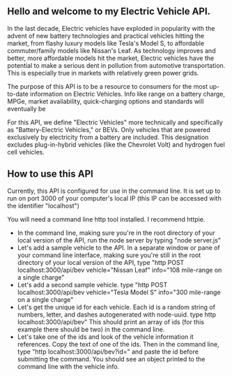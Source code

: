 ## Hello and welcome to my Electric Vehicle API.

In the last decade, Electric vehicles have exploded in popularity with the advent of new battery technologies and practical vehicles hitting the market, from flashy luxury models like Tesla's Model S, to affordable commuter/family models like Nissan's Leaf. As technology improves and better, more affordable models hit the market, Electric vehicles have the potential to make a serious dent in pollution from automotive transportation. This is especially true in markets with relatively green power grids.

The purpose of this API is to be a resource to consumers for the most up-to-date information on Electric Vehicles. Info like range on a battery charge, MPGe, market availability, quick-charging options and standards will eventually be

For this API, we define "Electric Vehicles" more technically and specifically as "Battery-Electric Vehicles," or BEVs. Only vehicles that are powered exclusively by electricity from a battery are included. This designation excludes plug-in-hybrid vehicles (like the Chevrolet Volt) and hydrogen fuel cell vehicles.

## How to use this API

Currently, this API is configured for use in the command line. It is set up to run on port 3000 of your computer's local IP (this IP can be accessed with the identifier "localhost")

You will need a command line http tool installed. I recommend httpie.

  * In the command line, making sure you're in the root directory of your local version of the API, run the node server by typing "node server.js"
  * Let's add a sample vehicle to the API. In a separate window or pane of your command line interface, making sure you're still in the root directory of your local version of the API, type "http POST localhost:3000/api/bev vehicle="Nissan Leaf" info="108 mile-range on a single charge"
  * Let's add a second sample vehicle. type "http POST localhost:3000/api/bev vehicle="Tesla Model S" info="300 mile-range on a single charge"
  * Let's get the unique id for each vehicle. Each id is a random string of numbers, letter, and dashes autogenerated with node-uuid. type http localhost:3000/api/bev" This should print an array of ids (for this example there should be two) in the command line.
  * Let's take one of the ids and look of the vehicle information it references. Copy the text of one of the ids. Then in the command line, type "http localhost:3000/api/bev?id=" and paste the id before submitting the command. You should see an object printed to the command line with the vehicle info.
